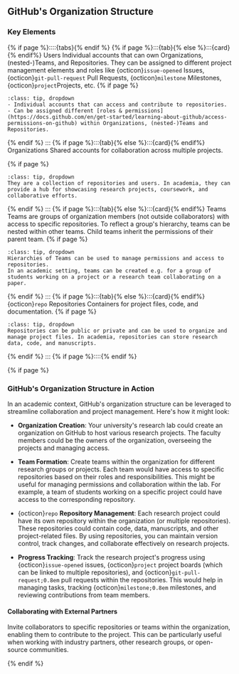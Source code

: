 ## <i class="fab fa-github"></i> **GitHub**'s Organization Structure

### Key Elements

{% if page %}::::{tabs}{% endif %}
{% if page %}:::{tab}{% else %}:::{card}{% endif%} <i class="fas fa-user"></i> Users
Individual accounts that can own Organizations, (nested-)Teams, and Repositories.
They can be assigned to different project management elements and roles like {octicon}`issue-opened` Issues, {octicon}`git-pull-request` Pull Requests, {octicon}`milestone` Milestones, {octicon}`project`Projects, etc.
{% if page %}
```{admonition} Details
:class: tip, dropdown
- Individual accounts that can access and contribute to repositories.
- Can be assigned different [roles & permissions](https://docs.github.com/en/get-started/learning-about-github/access-permissions-on-github) within Organizations, (nested-)Teams and Repositories.
```
{% endif %}
:::
{% if page %}:::{tab}{% else %}:::{card}{% endif%} <i class="fas fa-people-roof"></i> Organizations
Shared accounts for collaboration across multiple projects. 

{% if page %}
```{admonition} Details
:class: tip, dropdown
They are a collection of repositories and users. In academia, they can provide a hub for showcasing research projects, coursework, and collaborative efforts.
```
{% endif %}
:::
{% if page %}:::{tab}{% else %}:::{card}{% endif%} <i class="fas fa-people-group"></i> Teams
Teams are groups of organization members (not outside collaborators) with access to specific repositories. 
To reflect a group's hierarchy, teams can be nested within other teams.
Child teams inherit the permissions of their parent team. 
{% if page %}
```{admonition} Details
:class: tip, dropdown
Hierarchies of Teams can be used to manage permissions and access to repositories. 
In an academic setting, teams can be created e.g. for a group of students working on a project or a research team collaborating on a paper.
```
{% endif %}
:::
{% if page %}:::{tab}{% else %}:::{card}{% endif%} {octicon}`repo` Repositories
Containers for project files, code, and documentation. {% if page %}
```{admonition} Details
:class: tip, dropdown
Repositories can be public or private and can be used to organize and manage project files. In academia, repositories can store research data, code, and manuscripts.
```
{% endif %}
:::
{% if page %}::::{% endif %}

{% if page %}

### GitHub's Organization Structure in Action

In an academic context, GitHub's organization structure can be leveraged to streamline collaboration and project management. Here's how it might look:

- <i class="fas fa-people-roof"></i> **Organization Creation**: Your university's research lab could create an organization on GitHub to host various research projects. The faculty members could be the owners of the organization, overseeing the projects and managing access.

- <i class="fas fa-people-group"></i> **Team Formation**: Create teams within the organization for different research groups or projects. Each team would have access to specific repositories based on their roles and responsibilities. This might be useful for managing permissions and collaboration within the lab. For example, a team of students working on a specific project could have access to the corresponding repository.

- {octicon}`repo` **Repository Management**: Each research project could have its own repository within the organization (or multiple repositories). These repositories could contain code, data, manuscripts, and other project-related files. By using repositories, you can maintain version control, track changes, and collaborate effectively on research projects.

- **Progress Tracking**: Track the research project's progress using {octicon}`issue-opened` issues, {octicon}`project` project boards (which can be linked to multiple repositories), and {octicon}`git-pull-request;0.8em` pull requests within the repositories. This would help in managing tasks, tracking {octicon}`milestone;0.8em` milestones, and reviewing contributions from team members.

#### Collaborating with External Partners

Invite collaborators to specific repositories or teams within the organization, enabling them to contribute to the project. This can be particularly useful when working with industry partners, other research groups, or open-source communities.

{% endif %}


